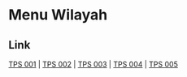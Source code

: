# Menu Wilayah

## Link

[TPS 001](https://github.com/gigit-pemilu/pemilu-2024-63-kalimantan-selatan/tree/main/pilpres/hitung-suara/sub/63-kalimantan-selatan/sub/05-tapin/sub/02-tapin-selatan/sub/2012-harapan-masa/sub/001-tps)
 | 
[TPS 002](https://github.com/gigit-pemilu/pemilu-2024-63-kalimantan-selatan/tree/main/pilpres/hitung-suara/sub/63-kalimantan-selatan/sub/05-tapin/sub/02-tapin-selatan/sub/2012-harapan-masa/sub/002-tps)
 | 
[TPS 003](https://github.com/gigit-pemilu/pemilu-2024-63-kalimantan-selatan/tree/main/pilpres/hitung-suara/sub/63-kalimantan-selatan/sub/05-tapin/sub/02-tapin-selatan/sub/2012-harapan-masa/sub/003-tps)
 | 
[TPS 004](https://github.com/gigit-pemilu/pemilu-2024-63-kalimantan-selatan/tree/main/pilpres/hitung-suara/sub/63-kalimantan-selatan/sub/05-tapin/sub/02-tapin-selatan/sub/2012-harapan-masa/sub/004-tps)
 | 
[TPS 005](https://github.com/gigit-pemilu/pemilu-2024-63-kalimantan-selatan/tree/main/pilpres/hitung-suara/sub/63-kalimantan-selatan/sub/05-tapin/sub/02-tapin-selatan/sub/2012-harapan-masa/sub/005-tps)

